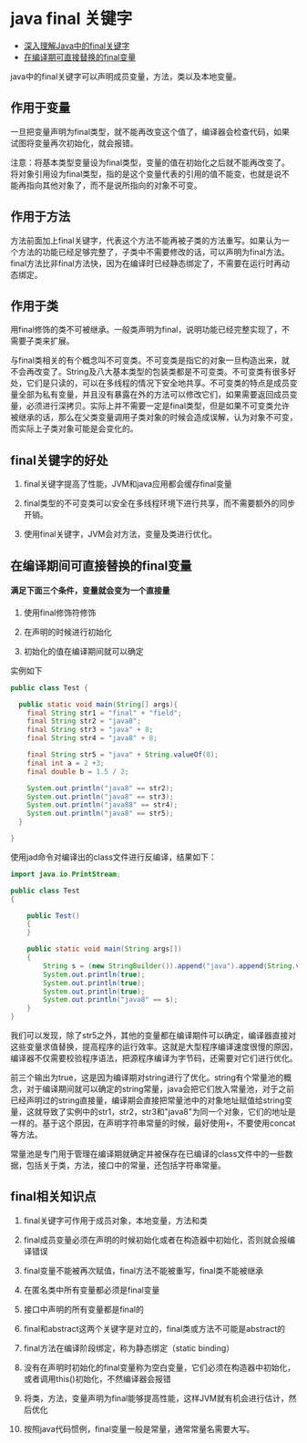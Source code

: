 # java final 关键字

* [深入理解Java中的final关键字](http://www.importnew.com/7553.html)
* [在编译期可直接替换的final变量](https://www.cnblogs.com/sister/p/4706024.html)

java中的final关键字可以声明成员变量，方法，类以及本地变量。

## 作用于变量

一旦把变量声明为final类型，就不能再改变这个值了，编译器会检查代码，如果试图将变量再次初始化，就会报错。

注意：将基本类型变量设为final类型，变量的值在初始化之后就不能再改变了。将对象引用设为final类型，指的是这个变量代表的引用的值不能变，也就是说不能再指向其他对象了，而不是说所指向的对象不可变。

## 作用于方法

方法前面加上final关键字，代表这个方法不能再被子类的方法重写。如果认为一个方法的功能已经足够完整了，子类中不需要修改的话，可以声明为final方法。final方法比非final方法快，因为在编译时已经静态绑定了，不需要在运行时再动态绑定。

## 作用于类

用final修饰的类不可被继承。一般类声明为final，说明功能已经完整实现了，不需要子类来扩展。

与final类相关的有个概念叫不可变类。不可变类是指它的对象一旦构造出来，就不会再改变了。String及八大基本类型的包装类都是不可变类。不可变类有很多好处，它们是只读的，可以在多线程的情况下安全地共享。不可变类的特点是成员变量全部为私有变量，并且没有暴露在外的方法可以修改它们，如果需要返回成员变量，必须进行深拷贝。实际上并不需要一定是final类型，但是如果不可变类允许被继承的话，那么在父类变量调用子类对象的时候会造成误解，认为对象不可变，而实际上子类对象可能是会变化的。

## final关键字的好处

1. final关键字提高了性能，JVM和java应用都会缓存final变量

2. final类型的不可变类可以安全在多线程环境下进行共享，而不需要额外的同步开销。

3. 使用final关键字，JVM会对方法，变量及类进行优化。

## 在编译期间可直接替换的final变量

#### 满足下面三个条件，变量就会变为一个直接量

1. 使用final修饰符修饰

2. 在声明的时候进行初始化

3. 初始化的值在编译期间就可以确定

实例如下

```java
public class Test {

  public static void main(String[] args){
    final String str1 = "final" + "field";
    final String str2 = "java8";
    final String str3 = "java" + 8;
    final String str4 = "java8" + 8;

    final String str5 = "java" + String.valueOf(8);
    final int a = 2 +3;
    final double b = 1.5 / 2;

    System.out.println("java8" == str2);
    System.out.println("java8" == str3);
    System.out.println("java88" == str4);
    System.out.println("java8" == str5);
  }

}
```

使用jad命令对编译出的class文件进行反编译，结果如下：

```java
import java.io.PrintStream;

public class Test
{

    public Test()
    {
    }

    public static void main(String args[])
    {
        String s = (new StringBuilder()).append("java").append(String.valueOf(8)).toString();
        System.out.println(true);
        System.out.println(true);
        System.out.println(true);
        System.out.println("java8" == s);
    }
}
```

我们可以发现，除了str5之外，其他的变量都在编译期件可以确定，编译器直接对这些变量求值替换，提高程序的运行效率。这就是大型程序编译速度很慢的原因，编译器不仅需要校验程序语法，把源程序编译为字节码，还需要对它们进行优化。

前三个输出为true，这是因为编译期对string进行了优化。string有个常量池的概念，对于编译期间就可以确定的string常量，java会把它们放入常量池，对于之前已经声明过的string直接量，编译期会直接把常量池中的对象地址赋值给string变量，这就导致了实例中的str1，str2，str3和"java8"为同一个对象，它们的地址是一样的。基于这个原因，在声明字符串常量的时候，最好使用`+`，不要使用concat等方法。

常量池是专门用于管理在编译期就确定并被保存在已编译的class文件中的一些数据，包括关于类，方法，接口中的常量，还包括字符串常量。

## final相关知识点

1. final关键字可作用于成员对象，本地变量，方法和类

2. final成员变量必须在声明的时候初始化或者在构造器中初始化，否则就会报编译错误

3. final变量不能被再次赋值，final方法不能被重写，final类不能被继承

4. 在匿名类中所有变量都必须是final变量

5. 接口中声明的所有变量都是final的

6. final和abstract这两个关键字是对立的，final类或方法不可能是abstract的

7. final方法在编译阶段绑定，称为静态绑定（static binding）

8. 没有在声明时初始化的final变量称为空白变量，它们必须在构造器中初始化，或者调用this()初始化，不然编译器会报错

9. 将类，方法，变量声明为final能够提高性能，这样JVM就有机会进行估计，然后优化

10. 按照java代码惯例，final变量一般是常量，通常常量名需要大写。
